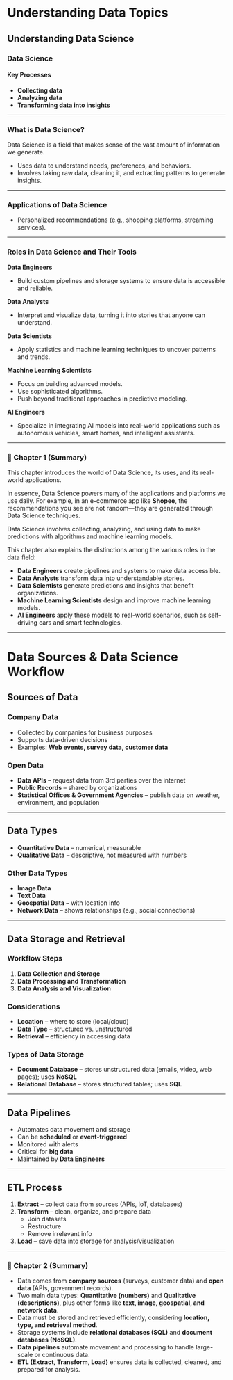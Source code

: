 # Understanding Data Topics  

## Understanding Data Science  

### Data Science  

#### Key Processes  
- **Collecting data**  
- **Analyzing data**  
- **Transforming data into insights**  

---

### What is Data Science?  
Data Science is a field that makes sense of the vast amount of information we generate.  

- Uses data to understand needs, preferences, and behaviors.  
- Involves taking raw data, cleaning it, and extracting patterns to generate insights.  

---

### Applications of Data Science  
- Personalized recommendations (e.g., shopping platforms, streaming services).  

---

### Roles in Data Science and Their Tools  

**Data Engineers**  
- Build custom pipelines and storage systems to ensure data is accessible and reliable.  

**Data Analysts**  
- Interpret and visualize data, turning it into stories that anyone can understand.  

**Data Scientists**  
- Apply statistics and machine learning techniques to uncover patterns and trends.  

**Machine Learning Scientists**  
- Focus on building advanced models.  
- Use sophisticated algorithms.  
- Push beyond traditional approaches in predictive modeling.  

**AI Engineers**  
- Specialize in integrating AI models into real-world applications such as autonomous vehicles, smart homes, and intelligent assistants.  

---

### 📖 Chapter 1 (Summary)  
This chapter introduces the world of Data Science, its uses, and its real-world applications.  

In essence, Data Science powers many of the applications and platforms we use daily. For example, in an e-commerce app like **Shopee**, the recommendations you see are not random—they are generated through Data Science techniques.  

Data Science involves collecting, analyzing, and using data to make predictions with algorithms and machine learning models.  

This chapter also explains the distinctions among the various roles in the data field:  
- **Data Engineers** create pipelines and systems to make data accessible.  
- **Data Analysts** transform data into understandable stories.  
- **Data Scientists** generate predictions and insights that benefit organizations.  
- **Machine Learning Scientists** design and improve machine learning models.  
- **AI Engineers** apply these models to real-world scenarios, such as self-driving cars and smart technologies.  

---

# Data Sources & Data Science Workflow

## Sources of Data

### Company Data
- Collected by companies for business purposes  
- Supports data-driven decisions  
- Examples: **Web events, survey data, customer data**

### Open Data
- **Data APIs** – request data from 3rd parties over the internet  
- **Public Records** – shared by organizations  
- **Statistical Offices & Government Agencies** – publish data on weather, environment, and population  

---

## Data Types

- **Quantitative Data** – numerical, measurable  
- **Qualitative Data** – descriptive, not measured with numbers  

### Other Data Types
- **Image Data**  
- **Text Data**  
- **Geospatial Data** – with location info  
- **Network Data** – shows relationships (e.g., social connections)  

---

## Data Storage and Retrieval

### Workflow Steps
1. **Data Collection and Storage**  
2. **Data Processing and Transformation**  
3. **Data Analysis and Visualization**  

### Considerations
- **Location** – where to store (local/cloud)  
- **Data Type** – structured vs. unstructured  
- **Retrieval** – efficiency in accessing data  

### Types of Data Storage
- **Document Database** – stores unstructured data (emails, video, web pages); uses **NoSQL**  
- **Relational Database** – stores structured tables; uses **SQL**  

---

## Data Pipelines
- Automates data movement and storage  
- Can be **scheduled** or **event-triggered**  
- Monitored with alerts  
- Critical for **big data**  
- Maintained by **Data Engineers**  

---

## ETL Process
1. **Extract** – collect data from sources (APIs, IoT, databases)  
2. **Transform** – clean, organize, and prepare data  
   - Join datasets  
   - Restructure  
   - Remove irrelevant info  
3. **Load** – save data into storage for analysis/visualization  

---

### 📖 Chapter 2 (Summary) 
- Data comes from **company sources** (surveys, customer data) and **open data** (APIs, government records).  
- Two main data types: **Quantitative (numbers)** and **Qualitative (descriptions)**, plus other forms like **text, image, geospatial, and network data**.  
- Data must be stored and retrieved efficiently, considering **location, type, and retrieval method**.  
- Storage systems include **relational databases (SQL)** and **document databases (NoSQL)**.  
- **Data pipelines** automate movement and processing to handle large-scale or continuous data.  
- **ETL (Extract, Transform, Load)** ensures data is collected, cleaned, and prepared for analysis.  
